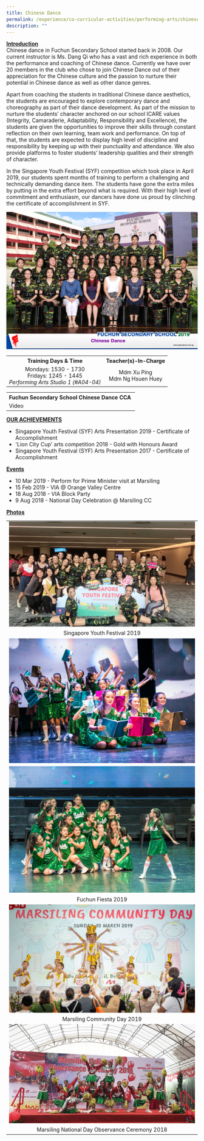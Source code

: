 ```yaml
---
title: Chinese Dance
permalink: /experience/co-curricular-activities/performing-arts/chinese-dance
description: ""
---
```

<p><strong><u>Introduction<br /></u></strong>Chinese dance in Fuchun Secondary School started back in 2008. Our current instructor is Ms. Dang Qi who has a vast and rich experience in both the performance and coaching of Chinese dance. Currently we have over 20 members in the club who chose to join Chinese Dance out of their appreciation for the Chinese culture and the passion to nurture their potential in Chinese dance as well as other dance genres.</p>
</div>
<p>Apart from coaching the students in traditional Chinese dance aesthetics, the students are encouraged to explore contemporary dance and choreography as part of their dance development. As part of the mission to nurture the students&rsquo; character anchored on our school ICARE values (Integrity, Camaraderie, Adaptability, Responsibility and Excellence), the students are given the opportunities to improve their skills through constant reflection on their own learning, team work and performance. On top of that, the students are expected to display high level of discipline and responsibility by keeping up with their punctuality and attendance. We also provide platforms to foster students&rsquo; leadership qualities and their strength of character.</p>
<p>In the Singapore Youth Festival (SYF) competition which took place in April 2019, our students spent months of training to perform a challenging and technically demanding dance item. The students have gone the extra miles by putting in the extra effort beyond what is required. With their high level of commitment and enthusiasm, our dancers have done us proud by clinching the certificate of accomplishment in SYF.</p>
<img src="/images/cd1.jpg">
<table>
<tbody>
<tr>
<th style="text-align: center;">Training Days &amp; Time</th>
<th style="text-align: center;">Teacher(s)-In-Charge</th>
</tr>
<tr>
<td style="text-align: center;">
<div>Mondays: 1530 - 1730</div>
<div>Fridays: 1245 - 1445</div>
<div><em>Performing Arts Studio 1 (#A04-04)</em></div>
</td>
<td style="text-align: center;">
<div>Mdm Xu Ping</div>
<div>Mdm Ng Hsuen Huey</div>
</td>
</tr>
</tbody>
</table>
<table>
<tbody>
<tr>
<th style="text-align: center;">Fuchun Secondary School Chinese Dance CCA&nbsp;</th>
</tr>
<tr>
<td>Video</td>
</tr>
</tbody>
</table>
<p><strong><u>OUR ACHIEVEMENTS</u></strong></p>
<ul>
<li>Singapore Youth Festival (SYF) Arts Presentation 2019 - Certificate of Accomplishment</li>
<li>'Lion City Cup' arts competition 2018 - Gold with Honours Award</li>
<li>Singapore Youth Festival (SYF) Arts Presentation 2017 - Certificate of Accomplishment</li>
</ul>
<p><strong><u>Events</u></strong></p>
<ul>
<li>10 Mar 2019 - Perform for Prime Minister visit at Marsiling</li>
<li>15 Feb 2019 - VIA @ Orange Valley Centre</li>
<li>18 Aug 2018 - VIA Block Party</li>
<li>9 Aug 2018 - National Day Celebration @ Marsiling CC</li>
</ul>
<p><strong><u>Photos</u></strong></p>
<table>
<tbody>
<tr>
<td><img src="/images/cd2.jpg"></td>
</tr>
<tr>
<td style="text-align: center;">Singapore Youth Festival 2019</td>
</tr>
<tr>
<td><img src="/images/cd3.jpg"></td>
</tr>
<tr>
<td><img src="/images/cd4.jpg"></td>
</tr>
<tr>
<td style="text-align: center;">Fuchun Fiesta 2019</td>
</tr>
<tr>
<td><img src="/images/cd5.jpg"></td>
</tr>
<tr>
<td style="text-align: center;">Marsiling Community Day 2019</td>
</tr>
<tr>
<td><img src="/images/cd6.jpg"></td>
</tr>
<tr>
<td style="text-align: center;">Marsiling National Day Observance Ceremony 2018</td>
</tr>
</tbody>
</table>